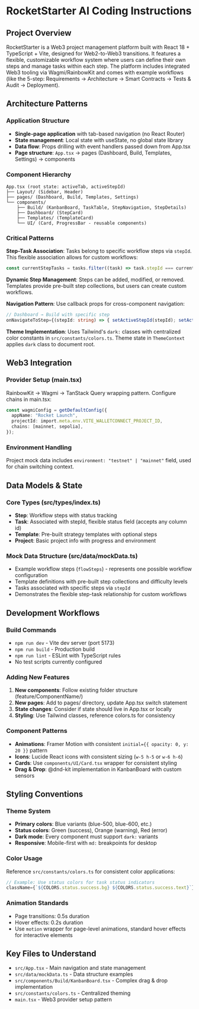 # RocketStarter AI Coding Instructions

## Project Overview

RocketStarter is a Web3 project management platform built with React 18 + TypeScript + Vite, designed for Web2-to-Web3 transitions. It features a flexible, customizable workflow system where users can define their own steps and manage tasks within each step. The platform includes integrated Web3 tooling via Wagmi/RainbowKit and comes with example workflows (like the 5-step: Requirements → Architecture → Smart Contracts → Tests & Audit → Deployment).

## Architecture Patterns

### Application Structure

- **Single-page application** with tab-based navigation (no React Router)
- **State management**: Local state with useState, no global state library
- **Data flow**: Props drilling with event handlers passed down from App.tsx
- **Page structure**: `App.tsx` → pages (Dashboard, Build, Templates, Settings) → components

### Component Hierarchy

```
App.tsx (root state: activeTab, activeStepId)
├── Layout/ (Sidebar, Header)
├── pages/ (Dashboard, Build, Templates, Settings)
└── components/
    ├── Build/ (KanbanBoard, TaskTable, StepNavigation, StepDetails)
    ├── Dashboard/ (StepCard)
    ├── Templates/ (TemplateCard)
    └── UI/ (Card, ProgressBar - reusable components)
```

### Critical Patterns

**Step-Task Association**: Tasks belong to specific workflow steps via `stepId`. This flexible association allows for custom workflows:

```typescript
const currentStepTasks = tasks.filter((task) => task.stepId === currentStep.id);
```

**Dynamic Step Management**: Steps can be added, modified, or removed. Templates provide pre-built step collections, but users can create custom workflows.

**Navigation Pattern**: Use callback props for cross-component navigation:

```typescript
// Dashboard → Build with specific step
onNavigateToStep={(stepId: string) => { setActiveStepId(stepId); setActiveTab("build"); }}
```

**Theme Implementation**: Uses Tailwind's `dark:` classes with centralized color constants in `src/constants/colors.ts`. Theme state in `ThemeContext` applies `dark` class to document root.

## Web3 Integration

### Provider Setup (main.tsx)

RainbowKit → Wagmi → TanStack Query wrapping pattern. Configure chains in main.tsx:

```typescript
const wagmiConfig = getDefaultConfig({
  appName: "Rocket Launch",
  projectId: import.meta.env.VITE_WALLETCONNECT_PROJECT_ID,
  chains: [mainnet, sepolia],
});
```

### Environment Handling

Project mock data includes `environment: "testnet" | "mainnet"` field, used for chain switching context.

## Data Models & State

### Core Types (src/types/index.ts)

- **Step**: Workflow steps with status tracking
- **Task**: Associated with stepId, flexible status field (accepts any column id)
- **Template**: Pre-built strategy templates with optional steps
- **Project**: Basic project info with progress and environment

### Mock Data Structure (src/data/mockData.ts)

- Example workflow steps (`flowSteps`) - represents one possible workflow configuration
- Template definitions with pre-built step collections and difficulty levels
- Tasks associated with specific steps via `stepId`
- Demonstrates the flexible step-task relationship for custom workflows

## Development Workflows

### Build Commands

- `npm run dev` - Vite dev server (port 5173)
- `npm run build` - Production build
- `npm run lint` - ESLint with TypeScript rules
- No test scripts currently configured

### Adding New Features

1. **New components**: Follow existing folder structure (feature/ComponentName/)
2. **New pages**: Add to pages/ directory, update App.tsx switch statement
3. **State changes**: Consider if state should live in App.tsx or locally
4. **Styling**: Use Tailwind classes, reference colors.ts for consistency

### Component Patterns

- **Animations**: Framer Motion with consistent `initial={{ opacity: 0, y: 20 }}` pattern
- **Icons**: Lucide React icons with consistent sizing (`w-5 h-5` or `w-6 h-6`)
- **Cards**: Use `components/UI/Card.tsx` wrapper for consistent styling
- **Drag & Drop**: @dnd-kit implementation in KanbanBoard with custom sensors

## Styling Conventions

### Theme System

- **Primary colors**: Blue variants (blue-500, blue-600, etc.)
- **Status colors**: Green (success), Orange (warning), Red (error)
- **Dark mode**: Every component must support `dark:` variants
- **Responsive**: Mobile-first with `md:` breakpoints for desktop

### Color Usage

Reference `src/constants/colors.ts` for consistent color applications:

```typescript
// Example: Use status colors for task status indicators
className={`${COLORS.status.success.bg} ${COLORS.status.success.text}`}
```

### Animation Standards

- Page transitions: 0.5s duration
- Hover effects: 0.2s duration
- Use `motion` wrapper for page-level animations, standard hover effects for interactive elements

## Key Files to Understand

- `src/App.tsx` - Main navigation and state management
- `src/data/mockData.ts` - Data structure examples
- `src/components/Build/KanbanBoard.tsx` - Complex drag & drop implementation
- `src/constants/colors.ts` - Centralized theming
- `main.tsx` - Web3 provider setup pattern
